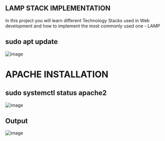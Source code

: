 ## LAMP STACK IMPLEMENTATION 
In this project you will learn different Technology Stacks used in Web development and how to implement the most commonly used one - LAMP
## sudo apt update
![image](https://github.com/seamlessict/darey.io-projects/assets/16955845/2df91515-8f18-4faa-87af-272b0ec1f17b)
# APACHE INSTALLATION
## sudo systemctl status apache2
![image](https://github.com/seamlessict/darey.io-projects/assets/16955845/f72ac1e5-8ad9-40ee-9645-36252e8885b3)
## Output
![image](https://github.com/seamlessict/darey.io-projects/assets/16955845/9055bbf1-e09a-4c60-8715-4191b9bf0ae2)
